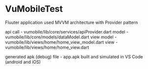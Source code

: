 # VuMobileTest

Fluuter application
used MVVM architecture with Provider pattern

api call - vumobile/lib/core/services/apiProvider.dart
model - vumobile/lib/core/models/dataModel.dart
view model - vumobile/lib/views/home/home_view_model.dart
view - vumobile/lib/views/home/home_view.dart

generated apk (debug) file - app.apk
built and simulated in VS Code (android and iOS)